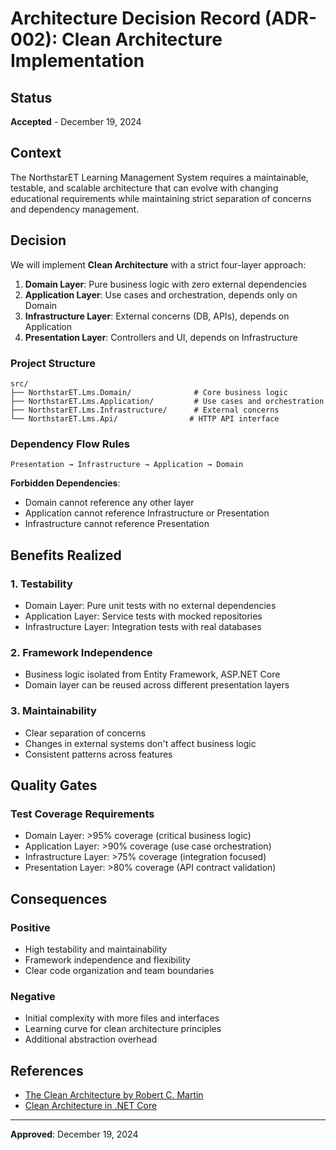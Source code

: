 # Architecture Decision Record (ADR-002): Clean Architecture Implementation

## Status
**Accepted** - December 19, 2024

## Context
The NorthstarET Learning Management System requires a maintainable, testable, and scalable architecture that can evolve with changing educational requirements while maintaining strict separation of concerns and dependency management.

## Decision
We will implement **Clean Architecture** with a strict four-layer approach:

1. **Domain Layer**: Pure business logic with zero external dependencies
2. **Application Layer**: Use cases and orchestration, depends only on Domain
3. **Infrastructure Layer**: External concerns (DB, APIs), depends on Application
4. **Presentation Layer**: Controllers and UI, depends on Infrastructure

### Project Structure
```
src/
├── NorthstarET.Lms.Domain/              # Core business logic
├── NorthstarET.Lms.Application/         # Use cases and orchestration
├── NorthstarET.Lms.Infrastructure/      # External concerns
└── NorthstarET.Lms.Api/                # HTTP API interface
```

### Dependency Flow Rules
```
Presentation → Infrastructure → Application → Domain
```

**Forbidden Dependencies**:
- Domain cannot reference any other layer
- Application cannot reference Infrastructure or Presentation
- Infrastructure cannot reference Presentation

## Benefits Realized

### 1. Testability
- Domain Layer: Pure unit tests with no external dependencies
- Application Layer: Service tests with mocked repositories
- Infrastructure Layer: Integration tests with real databases

### 2. Framework Independence
- Business logic isolated from Entity Framework, ASP.NET Core
- Domain layer can be reused across different presentation layers

### 3. Maintainability
- Clear separation of concerns
- Changes in external systems don't affect business logic
- Consistent patterns across features

## Quality Gates

### Test Coverage Requirements
- Domain Layer: >95% coverage (critical business logic)
- Application Layer: >90% coverage (use case orchestration)
- Infrastructure Layer: >75% coverage (integration focused)
- Presentation Layer: >80% coverage (API contract validation)

## Consequences

### Positive
- High testability and maintainability
- Framework independence and flexibility
- Clear code organization and team boundaries

### Negative  
- Initial complexity with more files and interfaces
- Learning curve for clean architecture principles
- Additional abstraction overhead

## References
- [The Clean Architecture by Robert C. Martin](https://blog.cleancoder.com/uncle-bob/2012/08/13/the-clean-architecture.html)
- [Clean Architecture in .NET Core](https://jasontaylor.dev/clean-architecture-getting-started/)

---
**Approved**: December 19, 2024